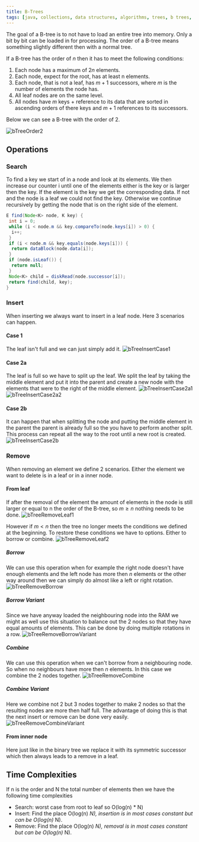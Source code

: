 ```yaml
---
title: B-Trees
tags: [java, collections, data structures, algorithms, trees, b trees, balanced trees]
---
```


The goal of a B-tree is to not have to load an entire tree into memory. Only a bit by bit can be loaded in for processing. The order of a B-tree means something slightly different then with a normal tree.

If a B-tree has the order of $n$ then it has to meet the following conditions:

1. Each node has a maximum of $2n$ elements.
2. Each node, expect for the root, has at least n elements.
3. Each node, that is not a leaf, has $m+1$ successors, where $m$ is the number of elements the node has.
4. All leaf nodes are on the same level.
5. All nodes have $m$ keys + reference to its data that are sorted in ascending orders of there keys and $m+1$ references to its successors.

Below we can see a B-tree with the order of 2.

![bTreeOrder2](/img/programming/bTreeOrder2.png)

## Operations

### Search

To find a key we start of in a node and look at its elements. We then increase our counter i until one of the elements either is the key or is larger then the key. If the element is the key we get the corresponding data. If not and the node is a leaf we could not find the key. Otherwise we continue recursively by getting the node that is on the right side of the element.

```java
E find(Node<K> node, K key) {
 int i = 0;
 while (i < node.m && key.compareTo(node.keys[i]) > 0) {
  i++;
 }
 if (i < node.m && key.equals(node.keys[i])) {
  return dataBlock(node.data[i]);
 }
 if (node.isLeaf()) {
  return null;
 }
 Node<K> child = diskRead(node.successor[i]);
 return find(child, key);
}
```

### Insert

When inserting we always want to insert in a leaf node. Here 3 scenarios can happen.

#### Case 1

The leaf isn't full and we can just simply add it.
![bTreeInsertCase1](/img/programming/bTreeInsertCase1.png)

#### Case 2a

The leaf is full so we have to split up the leaf. We split the leaf by taking the middle element and put it into the parent and create a new node with the elements that were to the right of the middle element.
![bTreeInsertCase2a1](/img/programming/bTreeInsertCase2a1.png)
![bTreeInsertCase2a2](/img/programming/bTreeInsertCase2a2.png)

#### Case 2b

It can happen that when splitting the node and putting the middle element in the parent the parent is already full so the you have to perform another split. This process can repeat all the way to the root until a new root is created.
![bTreeInsertCase2b](/img/programming/bTreeInsertCase2b.png)

### Remove

When removing an element we define 2 scenarios. Either the element we want to delete is in a leaf or in a inner node.

#### From leaf

If after the removal of the element the amount of elements in the node is still larger or equal to n the order of the B-tree, so $m\geq n$ nothing needs to be done.
![bTreeRemoveLeaf1](/img/programming/bTreeRemoveLeaf1.png)

However if $m < n$ then the tree no longer meets the conditions we defined at the beginning. To restore these conditions we have to options. Either to borrow or combine.
![bTreeRemoveLeaf2](/img/programming/bTreeRemoveLeaf2.png)

##### Borrow

We can use this operation when for example the right node doesn't have enough elements and the left node has more then $n$ elements or the other way around then we can simply do almost like a left or right rotation.
![bTreeRemoveBorrow](/img/programming/bTreeRemoveBorrow.png)

##### Borrow Variant

Since we have anyway loaded the neighbouring node into the RAM we might as well use this situation to balance out the 2 nodes so that they have equal amounts of elements. This can be done by doing multiple rotations in a row.
![bTreeRemoveBorrowVariant](/img/programming/bTreeRemoveBorrowVariant.png)

##### Combine

We can use this operation when we can't borrow from a neighbouring node. So when no neighbours have more then $n$ elements. In this case we combine the 2 nodes together.
![bTreeRemoveCombine](/img/programming/bTreeRemoveCombine.png)

##### Combine Variant

Here we combine not 2 but 3 nodes together to make 2 nodes so that the resulting nodes are more then half full. The advantage of doing this is that the next insert or remove can be done very easily.
![bTreeRemoveCombineVariant](/img/programming/bTreeRemoveCombineVariant.png)

#### From inner node

Here just like in the binary tree we replace it with its symmetric successor which then always leads to a remove in a leaf.

## Time Complexities

If n is the order and N the total number of elements then we have the following time complexities

- Search: worst case from root to leaf so O(log(n) * N)
- Insert: Find the place O(log(n) *N), insertion is in most cases constant but can be O(log(n)* N).
- Remove: Find the place O(log(n) *N), removal is in most cases constant but can be O(log(n)* N).
